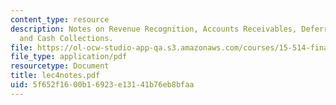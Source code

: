 ```yaml
---
content_type: resource
description: Notes on Revenue Recognition, Accounts Receivables, Deferred Income,
  and Cash Collections.
file: https://ol-ocw-studio-app-qa.s3.amazonaws.com/courses/15-514-financial-and-managerial-accounting-summer-2003/5f652f1600b16923e13141b76eb8bfaa_lec4notes.pdf
file_type: application/pdf
resourcetype: Document
title: lec4notes.pdf
uid: 5f652f16-00b1-6923-e131-41b76eb8bfaa
---
```

